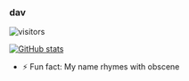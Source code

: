 ### dav
![visitors](https://visitor-badge.laobi.icu/badge?page_id=cSDes1gn.visitor-badge)

[![GitHub stats](https://github-readme-stats.vercel.app/api?username=davidsean)](https://github.com/davidsean/github-readme-stats)

<!--
**davidsean/davidsean** is a ✨ _special_ ✨ repository because its `README.md` (this file) appears on your GitHub profile.

Here are some ideas to get you started:

- 🔭 I’m currently working on ...
- 🌱 I’m currently learning ...
- 👯 I’m looking to collaborate on ...
- 🤔 I’m looking for help with ...
- 💬 Ask me about ...
- 📫 How to reach me: ...
- 😄 Pronouns: ...
-->
- ⚡ Fun fact: My name rhymes with obscene
